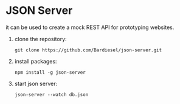 # JSON Server

it can be used to create a mock REST API for prototyping websites.

1.  clone the repository:
    ```shell script
    git clone https://github.com/Bardiesel/json-server.git
    ```
2.  install packages:
    ```shell script
    npm install -g json-server
    ```
3.  start json server:
    ```shell script
    json-server --watch db.json
    ```
    
